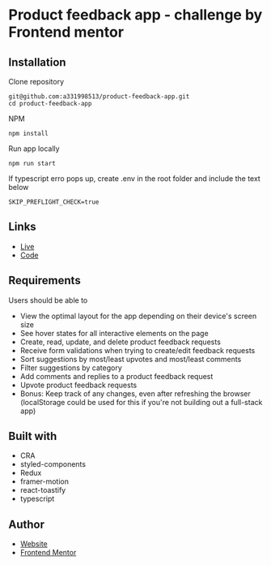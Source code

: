 # Product feedback app - challenge by Frontend mentor


## Installation

Clone repository

```
git@github.com:a331998513/product-feedback-app.git
cd product-feedback-app
```

NPM

```npm install```

Run app locally

```npm run start```

If typescript erro pops up, create .env in the root folder and include the text below
```
SKIP_PREFLIGHT_CHECK=true
```

## Links
- [Live](https://product-feedback-app.herokuapp.com/)
- [Code](https://github.com/a331998513/product-feedback-app)

## Requirements

Users should be able to 

- View the optimal layout for the app depending on their device's screen size
- See hover states for all interactive elements on the page
- Create, read, update, and delete product feedback requests
- Receive form validations when trying to create/edit feedback requests
- Sort suggestions by most/least upvotes and most/least comments
- Filter suggestions by category
- Add comments and replies to a product feedback request
- Upvote product feedback requests
- Bonus: Keep track of any changes, even after refreshing the browser (localStorage could be used for this if you're not building out a full-stack app)


## Built with
- CRA
- styled-components
- Redux
- framer-motion
- react-toastify
- typescript

## Author
- [Website](https://www.jayyy.site/)
- [Frontend Mentor](https://www.frontendmentor.io/profile/a331998513)
